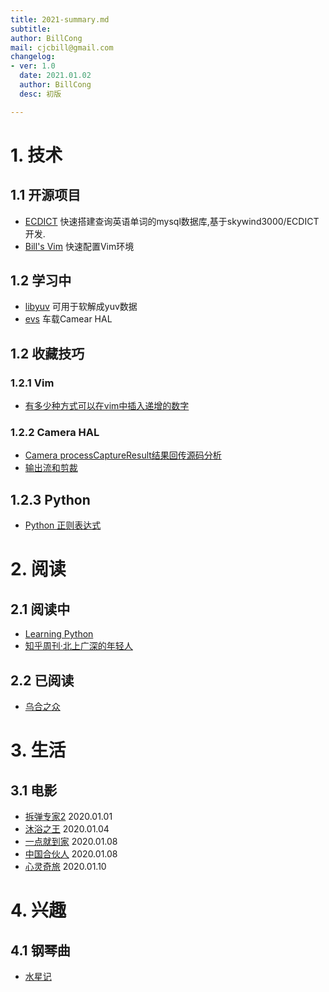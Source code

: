 ```yaml
---
title: 2021-summary.md
subtitle: 
author: BillCong
mail: cjcbill@gmail.com
changelog:
- ver: 1.0
  date: 2021.01.02
  author: BillCong
  desc: 初版 

---
```


# 1. 技术

## 1.1 开源项目

- [ECDICT](https://github.com/ProgrammerBill/ECDICT) 快速搭建查询英语单词的mysql数据库,基于skywind3000/ECDICT开发.
- [Bill's Vim](https://github.com/ProgrammerBill/BillsVim) 快速配置Vim环境

## 1.2 学习中

- [libyuv](https://chromium.googlesource.com/libyuv/libyuv/) 可用于软解成yuv数据
- [evs](https://source.android.com/devices/automotive/camera-hal#ievscamerastream-hw) 车载Camear HAL

## 1.2 收藏技巧

### 1.2.1 Vim

- [有多少种方式可以在vim中插入递增的数字](https://blog.csdn.net/sodaslay/article/details/51098752)

### 1.2.2 Camera HAL

- [Camera processCaptureResult结果回传源码分析](https://blog.csdn.net/sinat_22657459/article/details/92410687)
- [输出流和剪裁](https://source.android.com/devices/camera/camera3_crop_reprocess)

## 1.2.3 Python

- [Python 正则表达式](https://www.runoob.com/python/python-reg-expressions.html#flags)

# 2. 阅读

## 2.1 阅读中
            
- [Learning Python](https://github.com/MrAlex6204/Books/blob/master/Learning%20Python%2C%205th%20Edition.pdf) 
- [知乎周刊·北上广深的年轻人](https://yuedu.baidu.com/ebook/6d4ab8c8c281e53a5802fff4?pn=1&rf=https%3A%2F%2Fwww.baidu.com%2Flink%3Furl%3Di7c4Rs2IeqO4vbSsE6NMzu-mbj-f_TjQMSFEhjIaHGwfc6YIUOONcrm-smPZvTld-i3npqOwFdWujw4S9mwet_%26wd%3D%26eqid%3De175f0f50000bc58000000065ff7dd72)

## 2.2 已阅读

- [乌合之众](https://book.douban.com/subject/1012611/)

# 3. 生活

## 3.1 电影

- [拆弹专家2](https://movie.douban.com/subject/30171424/) 2020.01.01
- [沐浴之王](https://movie.douban.com/subject/34894753/) 2020.01.04
- [一点就到家](https://movie.douban.com/subject/35069506/) 2020.01.08
- [中国合伙人](https://movie.douban.com/subject/11529526/) 2020.01.08
- [心灵奇旅](https://movie.douban.com/subject/24733428/) 2020.01.10

# 4. 兴趣

## 4.1 钢琴曲

- [水星记](songs/水星记/水星记.pdf)
